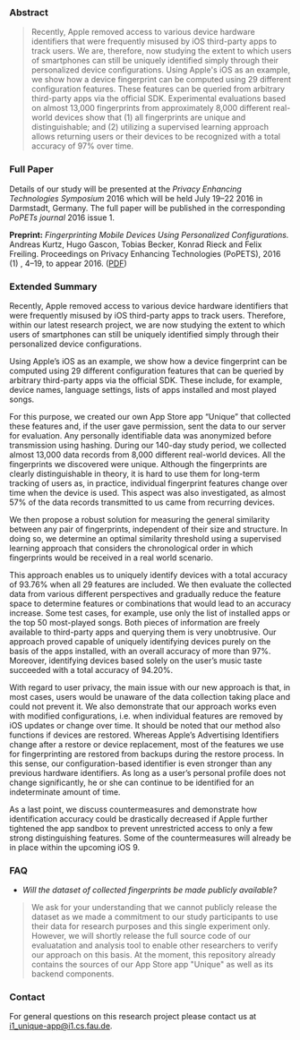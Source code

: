 

### Abstract

> Recently, Apple removed access to various device hardware identifiers that were frequently misused by iOS third-party apps to track users. We are, therefore, now studying the extent to which users of smartphones can still be uniquely identified simply through their personalized device configurations. Using Apple's iOS as an example, we show how a device fingerprint can be computed using 29 different configuration features. These features can be queried from arbitrary third-party apps via the official SDK. Experimental evaluations based on almost 13,000 fingerprints from approximately 8,000 different real-world devices show that (1) all fingerprints are unique and distinguishable; and (2) utilizing a supervised learning approach allows returning users or their devices to be recognized with a total accuracy of 97% over time.

### Full Paper
Details of our study will be presented at the *Privacy Enhancing Technologies Symposium* 2016 which will be held July 19–22 2016 in Darmstadt, Germany. The full paper will be published in the corresponding *PoPETs journal* 2016 issue 1.

**Preprint:** *Fingerprinting Mobile Devices Using Personalized Configurations.*
Andreas Kurtz, Hugo Gascon, Tobias Becker, Konrad Rieck and Felix Freiling.
Proceedings on Privacy Enhancing Technologies (PoPETS), 2016 (1) , 4–19, to appear 2016. ([PDF](https://www1.cs.fau.de/filepool/projects/unique/unique.pdf))

### Extended Summary

Recently, Apple removed access to various device hardware identifiers that were frequently misused by iOS third-party apps to track users. Therefore, within our latest research project, we are now studying the extent to which users of smartphones can still be uniquely identified simply through their personalized device configurations.

Using Apple’s iOS as an example, we show how a device fingerprint can be computed using 29 different configuration features that can be queried by arbitrary third-party apps via the official SDK. These include, for example, device names, language settings, lists of apps installed and most played songs.

For this purpose, we created our own App Store app “Unique” that collected these features and, if the user gave permission, sent the data to our server for evaluation. Any personally identifiable data was anonymized before transmission using hashing. During our 140-day study period, we collected almost 13,000 data records from 8,000 different real-world devices. All the fingerprints we discovered were unique. Although the fingerprints are clearly distinguishable in theory, it is hard to use them for long-term tracking of users as, in practice, individual fingerprint features change over time when the device is used. This aspect was also investigated, as almost 57% of the data records transmitted to us came from recurring devices.

We then propose a robust solution for measuring the general similarity between any pair of fingerprints, independent of their size and structure. In doing so, we determine an optimal similarity threshold using a supervised learning approach that considers the chronological order in which fingerprints would be received in a real world scenario.

This approach enables us to uniquely identify devices with a total accuracy of 93.76% when all 29 features are included. We then evaluate the collected data from various different perspectives and gradually reduce the feature space to determine features or combinations that would lead to an accuracy increase. Some test cases, for example, use only the list of installed apps or the top 50 most-played songs. Both pieces of information are freely available to third-party apps and querying them is very unobtrusive. Our approach proved capable of uniquely identifying devices purely on the basis of the apps installed, with an overall accuracy of more than 97%. Moreover, identifying devices based solely on the user’s music taste succeeded with a total accuracy of 94.20%.

With regard to user privacy, the main issue with our new approach is that, in most cases, users would be unaware of the data collection taking place and could not prevent it. We also demonstrate that our approach works even with modified configurations, i.e. when individual features are removed by iOS updates or change over time. It should be noted that our method also functions if devices are restored. Whereas Apple’s Advertising Identifiers change after a restore or device replacement, most of the features we use for fingerprinting are restored from backups during the restore process. In this sense, our configuration-based identifier is even stronger than any previous hardware identifiers. As long as a user’s personal profile does not change significantly, he or she can continue to be identified for an indeterminate amount of time.

As a last point, we discuss countermeasures and demonstrate how identification accuracy could be drastically decreased if Apple further tightened the app sandbox to prevent unrestricted access to only a few strong distinguishing features. Some of the countermeasures will already be in place within the upcoming iOS 9. 

### FAQ

 - *Will the dataset of collected fingerprints be made publicly available?*

> We ask for your understanding that we cannot publicly release the dataset as we made a commitment to our study participants to use their data for research purposes and this single experiment only. However, we will shortly release the full source code of our evaluatation and analysis tool to enable other researchers to verify our approach on this basis. At the moment, this repository already contains the sources of our App Store app "Unique" as well as its backend components.

### Contact
For general questions on this research project please contact us at <i1_unique-app@i1.cs.fau.de>.
